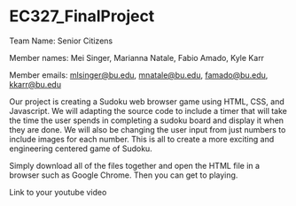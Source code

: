 # EC327_FinalProject

Team Name: Senior Citizens

Member names: Mei Singer, Marianna Natale, Fabio Amado, Kyle Karr

Member emails: mlsinger@bu.edu, mnatale@bu.edu, famado@bu.edu, kkarr@bu.edu

Our project is creating a Sudoku web browser game using HTML, CSS, and Javascript. We will adapting the source code to include a timer that will take the time the user spends in completing a sudoku board and display it when they are done. We will also be changing the user input from just numbers to include images for each number. This is all to create a more exciting and engineering centered game of Sudoku.

Simply download all of the files together and open the HTML file in a browser such as Google Chrome. Then you can get to playing.

Link to your youtube video
